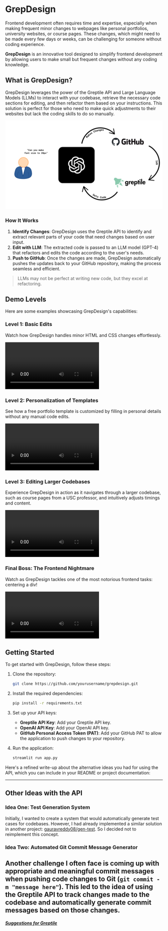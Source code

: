 # GrepDesign

Frontend development often requires time and expertise, especially when making frequent minor changes to webpages like personal portfolios, university websites, or course pages. These changes, which might need to be made every few days or weeks, can be challenging for someone without coding experience. 

**GrepDesign** is an innovative tool designed to simplify frontend development by allowing users to make small but frequent changes without any coding knowledge.

## What is GrepDesign?

GrepDesign leverages the power of the Greptile API and Large Language Models (LLMs) to interact with your codebase, retrieve the necessary code sections for editing, and then refactor them based on your instructions. This solution is perfect for those who need to make quick adjustments to their websites but lack the coding skills to do so manually.

![Design](assets/design.png)

### How It Works

1. **Identify Changes**: GrepDesign uses the Greptile API to identify and extract relevant parts of your code that need changes based on user input.
2. **Edit with LLM**: The extracted code is passed to an LLM model (GPT-4) that refactors and edits the code according to the user's needs. 
3. **Push to GitHub**: Once the changes are made, GrepDesign automatically pushes the updates back to your GitHub repository, making the process seamless and efficient.

> LLMs may not be perfect at writing new code, but they excel at refactoring.

## Demo Levels

Here are some examples showcasing GrepDesign's capabilities:

### Level 1: Basic Edits
Watch how GrepDesign handles minor HTML and CSS changes effortlessly.

![assets/test1.mp4](assets/test1.mp4)

### Level 2: Personalization of Templates
See how a free portfolio template is customized by filling in personal details without any manual code edits.

![assets/test2.mp4](assets/test2.mp4)

### Level 3: Editing Larger Codebases
Experience GrepDesign in action as it navigates through a larger codebase, such as course pages from a USC professor, and intuitively adjusts timings and content.

![assets/test3.mp4](assets/test3.mp4)

### Final Boss: The Frontend Nightmare
Watch as GrepDesign tackles one of the most notorious frontend tasks: centering a div!

![assets/finalboss.mp4](assets/finalboss.mp4)

## Getting Started

To get started with GrepDesign, follow these steps:

1. Clone the repository:
   ```bash
   git clone https://github.com/yourusername/grepdesign.git
   ```

2. Install the required dependencies:
   ```bash
   pip install -r requirements.txt
   ```

3. Set up your API keys:
   - **Greptile API Key**: Add your Greptile API key.
   - **OpenAI API Key**: Add your OpenAI API key.
   - **GitHub Personal Access Token (PAT)**: Add your GitHub PAT to allow the application to push changes to your repository.

4. Run the application:
   ```bash
   streamlit run app.py
   ```

Here's a refined write-up about the alternative ideas you had for using the API, which you can include in your README or project documentation:

---

## Other Ideas with the API

### Idea One: Test Generation System

Initially, I wanted to create a system that would automatically generate test cases for codebases. However, I had already implemented a similar solution in another project: [gauravreddy08/gen-test](https://github.com/gauravreddy08/gen-test). So I decided not to reimplement this concept.

### Idea Two: Automated Git Commit Message Generator

Another challenge I often face is coming up with appropriate and meaningful commit messages when pushing code changes to Git (`git commit -m "message here"`). This led to the idea of using the Greptile API to track changes made to the codebase and automatically generate commit messages based on those changes.
---
##### [Suggestions for Greptile](SUGGESTIONS.MD)
